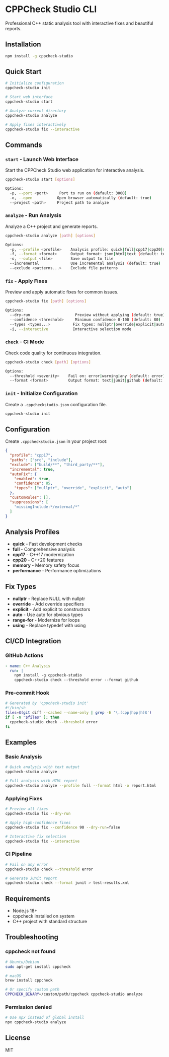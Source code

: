 # CPPCheck Studio CLI

Professional C++ static analysis tool with interactive fixes and beautiful reports.

## Installation

```bash
npm install -g cppcheck-studio
```

## Quick Start

```bash
# Initialize configuration
cppcheck-studio init

# Start web interface
cppcheck-studio start

# Analyze current directory
cppcheck-studio analyze

# Apply fixes interactively
cppcheck-studio fix --interactive
```

## Commands

### `start` - Launch Web Interface

Start the CPPCheck Studio web application for interactive analysis.

```bash
cppcheck-studio start [options]

Options:
  -p, --port <port>     Port to run on (default: 3000)
  -o, --open           Open browser automatically (default: true)
  --project <path>     Project path to analyze
```

### `analyze` - Run Analysis

Analyze a C++ project and generate reports.

```bash
cppcheck-studio analyze [path] [options]

Options:
  -p, --profile <profile>    Analysis profile: quick|full|cpp17|cpp20|memory|performance (default: quick)
  -f, --format <format>      Output format: json|html|text (default: text)
  -o, --output <file>        Save output to file
  --incremental              Use incremental analysis (default: true)
  --exclude <patterns...>    Exclude file patterns
```

### `fix` - Apply Fixes

Preview and apply automatic fixes for common issues.

```bash
cppcheck-studio fix [path] [options]

Options:
  --dry-run                    Preview without applying (default: true)
  --confidence <threshold>     Minimum confidence 0-100 (default: 80)
  --types <types...>          Fix types: nullptr|override|explicit|auto
  -i, --interactive           Interactive selection mode
```

### `check` - CI Mode

Check code quality for continuous integration.

```bash
cppcheck-studio check [path] [options]

Options:
  --threshold <severity>    Fail on: error|warning|any (default: error)
  --format <format>         Output format: text|junit|github (default: text)
```

### `init` - Initialize Configuration

Create a `.cppcheckstudio.json` configuration file.

```bash
cppcheck-studio init
```

## Configuration

Create `.cppcheckstudio.json` in your project root:

```json
{
  "profile": "cpp17",
  "paths": ["src", "include"],
  "exclude": ["build/**", "third_party/**"],
  "incremental": true,
  "autoFix": {
    "enabled": true,
    "confidence": 85,
    "types": ["nullptr", "override", "explicit", "auto"]
  },
  "customRules": [],
  "suppressions": [
    "missingInclude:*/external/*"
  ]
}
```

## Analysis Profiles

- **quick** - Fast development checks
- **full** - Comprehensive analysis
- **cpp17** - C++17 modernization
- **cpp20** - C++20 features
- **memory** - Memory safety focus
- **performance** - Performance optimizations

## Fix Types

- **nullptr** - Replace NULL with nullptr
- **override** - Add override specifiers
- **explicit** - Add explicit to constructors
- **auto** - Use auto for obvious types
- **range-for** - Modernize for loops
- **using** - Replace typedef with using

## CI/CD Integration

### GitHub Actions

```yaml
- name: C++ Analysis
  run: |
    npm install -g cppcheck-studio
    cppcheck-studio check --threshold error --format github
```

### Pre-commit Hook

```bash
# Generated by 'cppcheck-studio init'
#!/bin/sh
files=$(git diff --cached --name-only | grep -E '\.(cpp|hpp|h)$')
if [ -n "$files" ]; then
  cppcheck-studio check --threshold error
fi
```

## Examples

### Basic Analysis

```bash
# Quick analysis with text output
cppcheck-studio analyze

# Full analysis with HTML report
cppcheck-studio analyze --profile full --format html -o report.html
```

### Applying Fixes

```bash
# Preview all fixes
cppcheck-studio fix --dry-run

# Apply high-confidence fixes
cppcheck-studio fix --confidence 90 --dry-run=false

# Interactive fix selection
cppcheck-studio fix --interactive
```

### CI Pipeline

```bash
# Fail on any error
cppcheck-studio check --threshold error

# Generate JUnit report
cppcheck-studio check --format junit > test-results.xml
```

## Requirements

- Node.js 18+
- cppcheck installed on system
- C++ project with standard structure

## Troubleshooting

### cppcheck not found

```bash
# Ubuntu/Debian
sudo apt-get install cppcheck

# macOS
brew install cppcheck

# Or specify custom path
CPPCHECK_BINARY=/custom/path/cppcheck cppcheck-studio analyze
```

### Permission denied

```bash
# Use npx instead of global install
npx cppcheck-studio analyze
```

## License

MIT